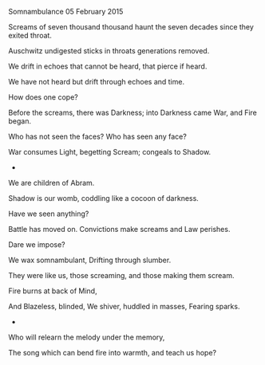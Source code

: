 Somnambulance
05 February 2015

Screams of seven thousand thousand
haunt the seven decades
since they exited throat.

Auschwitz undigested
sticks in throats
generations removed.

We drift in echoes
that cannot be heard,
that pierce if heard.

We have not heard
but drift through echoes and time.

How does one cope?

Before the screams,
there was Darkness;
into Darkness came War,
and Fire began.

Who has not seen the faces?
Who has seen any face?

War consumes Light,
begetting Scream;
congeals to Shadow.

-

We are children of Abram.

Shadow is our womb,
coddling like a cocoon
of darkness.

Have we seen anything?

Battle has moved on.
Convictions make screams
and Law perishes.

Dare we impose?

We wax somnambulant,
Drifting through slumber.

They were like us,
those screaming, and those
making them scream.

Fire burns at back of Mind,

And Blazeless, blinded,
We shiver, huddled in masses,
Fearing sparks.

-


Who will relearn the melody
under the memory,

The song which can bend fire
into warmth, and teach us hope?

